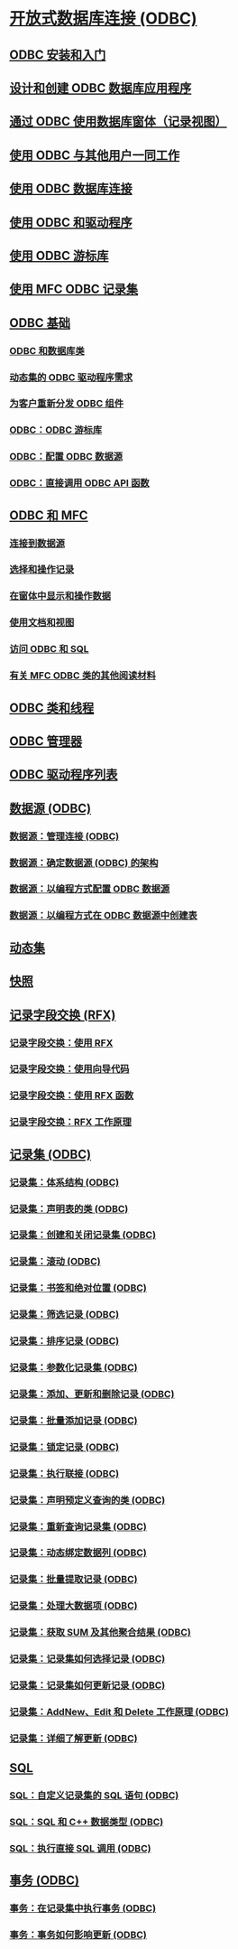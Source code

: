 # [开放式数据库连接 (ODBC)](open-database-connectivity-odbc.md)
## [ODBC 安装和入门](installing-and-getting-started-with-odbc.md)
## [设计和创建 ODBC 数据库应用程序](design-and-create-an-odbc-database-application.md)
## [通过 ODBC 使用数据库窗体（记录视图）](use-database-forms-record-views-with-odbc.md)
## [使用 ODBC 与其他用户一同工作](use-odbc-to-work-with-other-users.md)
## [使用 ODBC 数据库连接](work-with-odbc-database-connections.md)
## [使用 ODBC 和驱动程序](work-with-odbc-and-drivers.md)
## [使用 ODBC 游标库](use-the-odbc-cursor-library.md)
## [使用 MFC ODBC 记录集](use-mfc-odbc-recordsets.md)
## [ODBC 基础](odbc-basics.md)
### [ODBC 和数据库类](odbc-and-the-database-classes.md)
### [动态集的 ODBC 驱动程序需求](odbc-driver-requirements-for-dynasets.md)
### [为客户重新分发 ODBC 组件](redistributing-odbc-components-to-your-customers.md)
### [ODBC：ODBC 游标库](odbc-the-odbc-cursor-library.md)
### [ODBC：配置 ODBC 数据源](odbc-configuring-an-odbc-data-source.md)
### [ODBC：直接调用 ODBC API 函数](odbc-calling-odbc-api-functions-directly.md)
## [ODBC 和 MFC](odbc-and-mfc.md)
### [连接到数据源](connecting-to-a-data-source.md)
### [选择和操作记录](selecting-and-manipulating-records.md)
### [在窗体中显示和操作数据](displaying-and-manipulating-data-in-a-form.md)
### [使用文档和视图](working-with-documents-and-views.md)
### [访问 ODBC 和 SQL](access-to-odbc-and-sql.md)
### [有关 MFC ODBC 类的其他阅读材料](further-reading-about-the-mfc-odbc-classes.md)
## [ODBC 类和线程](odbc-classes-and-threads.md)
## [ODBC 管理器](odbc-administrator.md)
## [ODBC 驱动程序列表](odbc-driver-list.md)
## [数据源 (ODBC)](data-source-odbc.md)
### [数据源：管理连接 (ODBC)](data-source-managing-connections-odbc.md)
### [数据源：确定数据源 (ODBC) 的架构](data-source-determining-the-schema-of-the-data-source-odbc.md)
### [数据源：以编程方式配置 ODBC 数据源](data-source-programmatically-configuring-an-odbc-data-source.md)
### [数据源：以编程方式在 ODBC 数据源中创建表](data-source-programmatically-creating-a-table-in-an-odbc-data-source.md)
## [动态集](dynaset.md)
## [快照](snapshot.md)
## [记录字段交换 (RFX)](record-field-exchange-rfx.md)
### [记录字段交换：使用 RFX](record-field-exchange-using-rfx.md)
### [记录字段交换：使用向导代码](record-field-exchange-working-with-the-wizard-code.md)
### [记录字段交换：使用 RFX 函数](record-field-exchange-using-the-rfx-functions.md)
### [记录字段交换：RFX 工作原理](record-field-exchange-how-rfx-works.md)
## [记录集 (ODBC)](recordset-odbc.md)
### [记录集：体系结构 (ODBC)](recordset-architecture-odbc.md)
### [记录集：声明表的类 (ODBC)](recordset-declaring-a-class-for-a-table-odbc.md)
### [记录集：创建和关闭记录集 (ODBC)](recordset-creating-and-closing-recordsets-odbc.md)
### [记录集：滚动 (ODBC)](recordset-scrolling-odbc.md)
### [记录集：书签和绝对位置 (ODBC)](recordset-bookmarks-and-absolute-positions-odbc.md)
### [记录集：筛选记录 (ODBC)](recordset-filtering-records-odbc.md)
### [记录集：排序记录 (ODBC)](recordset-sorting-records-odbc.md)
### [记录集：参数化记录集 (ODBC)](recordset-parameterizing-a-recordset-odbc.md)
### [记录集：添加、更新和删除记录 (ODBC)](recordset-adding-updating-and-deleting-records-odbc.md)
### [记录集：批量添加记录 (ODBC)](recordset-adding-records-in-bulk-odbc.md)
### [记录集：锁定记录 (ODBC)](recordset-locking-records-odbc.md)
### [记录集：执行联接 (ODBC)](recordset-performing-a-join-odbc.md)
### [记录集：声明预定义查询的类 (ODBC)](recordset-declaring-a-class-for-a-predefined-query-odbc.md)
### [记录集：重新查询记录集 (ODBC)](recordset-requerying-a-recordset-odbc.md)
### [记录集：动态绑定数据列 (ODBC)](recordset-dynamically-binding-data-columns-odbc.md)
### [记录集：批量提取记录 (ODBC)](recordset-fetching-records-in-bulk-odbc.md)
### [记录集：处理大数据项 (ODBC)](recordset-working-with-large-data-items-odbc.md)
### [记录集：获取 SUM 及其他聚合结果 (ODBC)](recordset-obtaining-sums-and-other-aggregate-results-odbc.md)
### [记录集：记录集如何选择记录 (ODBC)](recordset-how-recordsets-select-records-odbc.md)
### [记录集：记录集如何更新记录 (ODBC)](recordset-how-recordsets-update-records-odbc.md)
### [记录集：AddNew、Edit 和 Delete 工作原理 (ODBC)](recordset-how-addnew-edit-and-delete-work-odbc.md)
### [记录集：详细了解更新 (ODBC)](recordset-more-about-updates-odbc.md)
## [SQL](sql.md)
### [SQL：自定义记录集的 SQL 语句 (ODBC)](sql-customizing-your-recordsets-sql-statement-odbc.md)
### [SQL：SQL 和 C++ 数据类型 (ODBC)](sql-sql-and-cpp-data-types-odbc.md)
### [SQL：执行直接 SQL 调用 (ODBC)](sql-making-direct-sql-calls-odbc.md)
## [事务 (ODBC)](transaction-odbc.md)
### [事务：在记录集中执行事务 (ODBC)](transaction-performing-a-transaction-in-a-recordset-odbc.md)
### [事务：事务如何影响更新 (ODBC)](transaction-how-transactions-affect-updates-odbc.md)
